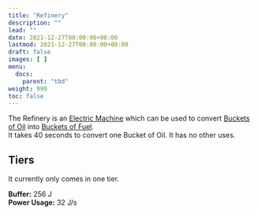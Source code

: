 ```yaml
---
title: "Refinery"
description: ""
lead: ""
date: 2021-12-27T00:00:00+08:00
lastmod: 2021-12-27T00:00:00+08:00
draft: false
images: [ ]
menu:
  docs:
    parent: "tbd"
weight: 999
toc: false
---
```


The Refinery is an [Electric Machine](/docs/slimefun/electric-machines) which can be used to convert [Buckets of Oil](/docs/slimefun/bucket-of-oil) into [Buckets of Fuel](/docs/slimefun/bucket-of-fuel).  
It takes 40 seconds to convert one Bucket of Oil. It has no other uses.

## Tiers

It currently only comes in one tier.

**Buffer:** 256 J  
**Power Usage:** 32 J/s  
